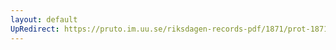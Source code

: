 ```yaml
---
layout: default
UpRedirect: https://pruto.im.uu.se/riksdagen-records-pdf/1871/prot-1871--fk--415/prot-1871--fk--415_038.pdf
---
```

